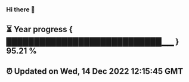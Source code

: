 ### Hi there 👋
⏳ Year progress { ████████████████████████████▁▁ } 95.21 %
---
⏰ Updated on Wed, 14 Dec 2022 12:15:45 GMT
---
